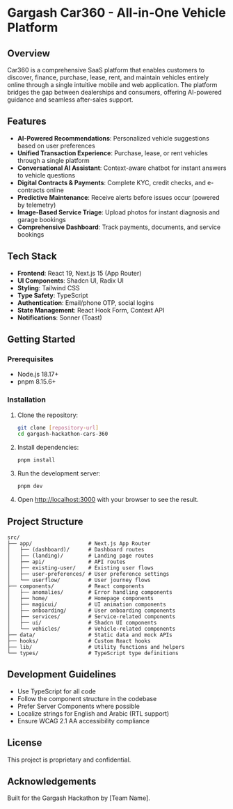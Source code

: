 # Gargash Car360 - All-in-One Vehicle Platform

## Overview

Car360 is a comprehensive SaaS platform that enables customers to discover, finance, purchase, lease, rent, and maintain vehicles entirely online through a single intuitive mobile and web application. The platform bridges the gap between dealerships and consumers, offering AI-powered guidance and seamless after-sales support.

## Features

- **AI-Powered Recommendations**: Personalized vehicle suggestions based on user preferences
- **Unified Transaction Experience**: Purchase, lease, or rent vehicles through a single platform
- **Conversational AI Assistant**: Context-aware chatbot for instant answers to vehicle questions
- **Digital Contracts & Payments**: Complete KYC, credit checks, and e-contracts online
- **Predictive Maintenance**: Receive alerts before issues occur (powered by telemetry)
- **Image-Based Service Triage**: Upload photos for instant diagnosis and garage bookings
- **Comprehensive Dashboard**: Track payments, documents, and service bookings

## Tech Stack

- **Frontend**: React 19, Next.js 15 (App Router)
- **UI Components**: Shadcn UI, Radix UI
- **Styling**: Tailwind CSS
- **Type Safety**: TypeScript
- **Authentication**: Email/phone OTP, social logins
- **State Management**: React Hook Form, Context API
- **Notifications**: Sonner (Toast)

## Getting Started

### Prerequisites

- Node.js 18.17+ 
- pnpm 8.15.6+

### Installation

1. Clone the repository:
   ```bash
   git clone [repository-url]
   cd gargash-hackathon-cars-360
   ```

2. Install dependencies:
   ```bash
   pnpm install
   ```

3. Run the development server:
   ```bash
   pnpm dev
   ```

4. Open [http://localhost:3000](http://localhost:3000) with your browser to see the result.

## Project Structure

```
src/
├── app/                  # Next.js App Router
│   ├── (dashboard)/      # Dashboard routes
│   ├── (landing)/        # Landing page routes
│   ├── api/              # API routes
│   ├── existing-user/    # Existing user flows
│   ├── user-preferences/ # User preference settings
│   └── userflow/         # User journey flows
├── components/           # React components
│   ├── anomalies/        # Error handling components
│   ├── home/             # Homepage components
│   ├── magicui/          # UI animation components
│   ├── onboarding/       # User onboarding components
│   ├── services/         # Service-related components
│   ├── ui/               # Shadcn UI components
│   └── vehicles/         # Vehicle-related components
├── data/                 # Static data and mock APIs
├── hooks/                # Custom React hooks
├── lib/                  # Utility functions and helpers
└── types/                # TypeScript type definitions
```

## Development Guidelines

- Use TypeScript for all code
- Follow the component structure in the codebase
- Prefer Server Components where possible
- Localize strings for English and Arabic (RTL support)
- Ensure WCAG 2.1 AA accessibility compliance

## License

This project is proprietary and confidential.

## Acknowledgements

Built for the Gargash Hackathon by [Team Name].

